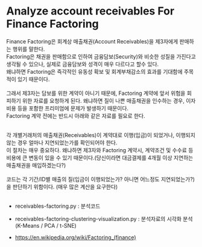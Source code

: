 # Analyze account receivables For Finance Factoring
Finance Factoring은 회계상 매출채권(Account Receivables)을 제3자에게 판매하는 행위를 말한다.<br/>
Factoring은 채권을 판매함으로 인하여 금융담보(Security)와 비슷한 성질을 가진다고 생각될 수 있으나, 실제로 금융담보와 성격이 매우 다르다고 할수 있다.<br/>
왜냐하면 Factoring은 즉각적인 유동성 확보 및 회계부채감소의 효과를 기대함에 주목적이 있기 때문이다.<br/><br/>
그래서 제3자는 담보를 위한 계약이 아니기 때문에, Factoring 계약에 앞서 위험을 회피하기 위한 자료를 요청하게 된다. 왜냐하면 질이 나쁜 매출채권을 인수하는 경우, 이자비용 등을 포함한 프리미엄에 문제가 발생하기 때문이다.<br/>
Factoring 계약 전에는 반드시 아래와 같은 자료를 필요로 한다.<br/><br/>

각 개별거래처의 매출채권(Receivables)이 계약대로 이행(입금)이 되었거나, 이행되지 않는 경우 얼마나 지연되었는가를 확인되어야 한다.<br/>
이 절차는 매우 중요하다. 왜냐하면 제3자와 Factoring 계약시, 계약조건 및 수수료 등 비용에 큰 변동이 있을 수 있기 때문이다.(당신이라면 대금결제를 4개월 이상 지연하는 매출채권을 매입하겠는다?)<br/><br/>
코드는 각 기간/ID별 매출의 질(입금이 이행되었는가? 아니면 어느정도 지연되었는가?)을 판단하기 위함이다. (매우 많은 계산을 요구한다)<br/><br/>

* receivables-factoring.py : 분석코드
* receivables-factoring-clustering-visualization.py : 분석자료의 시각화 분석 (K-Means / PCA / t-SNE)

* https://en.wikipedia.org/wiki/Factoring_(finance)
